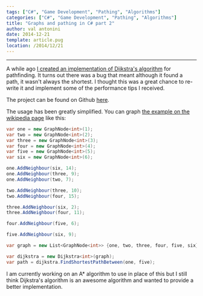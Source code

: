 ```yaml
---
tags: ["C#", "Game Development", "Pathing", "Algorithms"]
categories: ["C#", "Game Development", "Pathing", "Algorithms"]
title: "Graphs and pathing in C# part 2"
author: val antonini
date: 2014-12-21
template: article.pug
location: /2014/12/21
---
```

---
A while ago [I created an implementation of Dijkstra's algorithm](/2013/08/03 "Graphs and pathing in C#") for pathfinding. It turns out there was a bug that meant although it found a path, it wasn't always the shortest. I thought this was a great chance to re-write it and implement some of the performance tips I received.

The project can be found on Github [here](https://github.com/valantonini/GraphCollection "Github - valantonini/GraphCollection").


The usage has been greatly simplified. You can graph [the example on the wikipedia page](http://en.wikipedia.org/wiki/Dijkstra%27s_algorithm "Wikipedia - Dijkstra's algorithm") like this:

```cs
var one = new GraphNode<int>(1);
var two = new GraphNode<int>(2);
var three = new GraphNode<int>(3);
var four = new GraphNode<int>(4);
var five = new GraphNode<int>(5);
var six = new GraphNode<int>(6);

one.AddNeighbour(six, 14);
one.AddNeighbour(three, 9);
one.AddNeighbour(two, 7);

two.AddNeighbour(three, 10);
two.AddNeighbour(four, 15);

three.AddNeighbour(six, 2);
three.AddNeighbour(four, 11);

four.AddNeighbour(five, 6);

five.AddNeighbour(six, 9);

var graph = new List<GraphNode<int>> {one, two, three, four, five, six};

var dijkstra = new Dijkstra<int>(graph);
var path = dijkstra.FindShortestPathBetween(one, five);
```

I am currently working on an A* algorithm to use in place of this but I still think Dijkstra's algorithm is an awesome algorithm and wanted to provide a better implementation.
